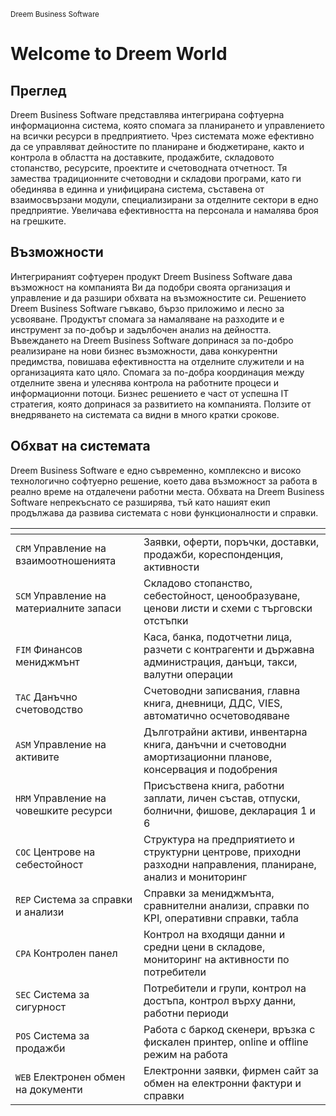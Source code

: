 <sup>Dreem Business Software</sup>

# Welcome to Dreem World

## Преглед

Dreem Business Software представлява интегрирана софтуерна информационна система, която спомага за планирането и управлението на всички ресурси в предприятието. Чрез системата може ефективно да се управляват дейностите по планиране и бюджетиране, както и контрола в областта на доставките, продажбите, складовото стопанство, ресурсите, проектите и счетоводната отчетност. Тя замества традиционните счетоводни и складови програми, като ги обединява в единна и унифицирана система, съставена от взаимосвързани модули, специализирани за отделните сектори в едно предприятие. Увеличава ефективността на персонала и намалява броя на грешките.

## Възможности

Интегрираният софтуерен продукт Dreem Business Software дава възможност на компанията Ви да подобри своята организация и управление и да разшири обхвата на възможностите си. Решението Dreem Business Software гъвкаво, бързо приложимо и лесно за усвояване. Продуктът спомага за намаляване на разходите и е инструмент за по-добър и задълбочен анализ на дейността. Въвеждането на Dreem Business Software допринася за по-добро реализиране на нови бизнес възможности, дава конкурентни предимства, повишава ефективността на отделните служители и на организацията като цяло. Спомага за по-добра координация между отделните звена и улеснява контрола на работните процеси и информационни потоци. Бизнес решението е част от успешна IT стратегия, която допринася за развитието на компанията. Ползите от внедряването на системата са видни в много кратки срокове.

## Обхват на системата

Dreem Business Software е едно съвременно, комплексно и високо технологично софтуерно решение, което дава възможност за работа в реално време на отдалечени работни места. Обхвата на Dreem Business Software непрекъснато се разширява, тъй като нашият екип продължава да развива системата с нови функционалности и справки.

<span>             |<span>
---                |---
`CRM` Управление на взаимоотношенията | Заявки, оферти, поръчки, доставки, продажби, кореспонденция, активности
`SCM` Управление на материалните запаси | Складово стопанство, себестойност, ценообразуване, ценови листи и схеми с търговски отстъпки
`FIM` Финансов мениджмънт | Каса, банка, подотчетни лица, разчети с контрагенти и държавна администрация, данъци, такси, валутни операции
`TAC` Данъчно счетоводство | Счетоводни записвания, главна книга, дневници, ДДС, VIES, автоматично осчетоводяване
`ASM` Управление на активите | Дълготрайни активи, инвентарна книга, данъчни и счетоводни амортизационни планове, консервация и подобрения
`HRM` Управление на човешките ресурси | Присъствена книга, работни заплати, личен състав, отпуски, болнични, фишове, декларация 1 и 6
`COC` Центрове на себестойност | Структура на предприятието и структурни центрове, приходни разходни направлeния, планиране, анализ и мониторинг
`REP` Система за справки и анализи | Справки за мениджмънта, сравнителни анализи, справки по KPI, оперативни справки, табла
`CPA` Контролен панел | Контрол на входящи данни и средни цени в складове, мониторинг на активности по потребители
`SEC` Система за сигурност | Потребители и групи, контрол на достъпа, контрол върху данни, работни периоди
`POS` Система за продажби | Работа с баркод скенери, връзка с фискален принтер, online и offline режим на работа
`WEB` Електронен обмен на документи | Електронни заявки, фирмен сайт за обмен на електронни фактури и справки

